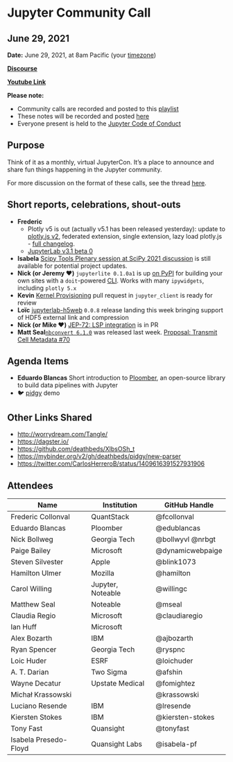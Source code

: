 # Jupyter Community Call 
## June 29, 2021

**Date:** June 29, 2021, at 8am Pacific (your [timezone](https://arewemeetingyet.com/Los%20Angeles/2021-06-29/8:00/Jupyter%20Community%20Call))

**[Discourse](https://discourse.jupyter.org/t/jupyter-community-calls/668)** 

**[Youtube Link](https://youtu.be/-aQFh8rjcdA)**

**Please note:**
- Community calls are recorded and posted to this [playlist](https://www.youtube.com/playlist?list=PLUrHeD2K9Cmkoamm4NjLmvXC4Y6E1o8SP)
- These notes will be recorded and posted [here](https://jupyter.readthedocs.io/en/latest/community/community-call-notes/index.html)
- Everyone present is held to the [Jupyter Code of Conduct](https://jupyter.org/conduct)

## Purpose

Think of it as a monthly, virtual JupyterCon. It’s a place to announce and share fun things happening in the Jupyter community.

For more discussion on the format of these calls, see the thread [here](https://discourse.jupyter.org/t/reviving-the-all-jupyter-team-meetings/423).

## Short reports, celebrations, shout-outs

* **Frederic** 
  * Plotly v5 is out (actually v5.1 has been released yesterday): update to [plotly.js v2](https://github.com/plotly/plotly.js/blob/master/CHANGELOG.md#210----2021-06-18), federated extension, single extension, lazy load plotly.js - [full changelog](https://github.com/plotly/plotly.py/releases/tag/v5.0.0).
  * [JupyterLab v3.1 beta 0](https://github.com/jupyterlab/jupyterlab/releases/tag/v3.1.0b0)
* **Isabela** [Scipy Tools Plenary session at SciPy 2021 discussion](https://discourse.jupyter.org/t/scipy-tools-plenary-session-at-scipy-2021/9567) is still available for potential project updates.
* **Nick (or Jeremy :heart:)** `jupyterlite 0.1.0a1` is up [on PyPI](https://pypi.org/project/jupyterlite/0.1.0a1/) for building your own sites with a `doit`-powered [CLI](https://jupyterlite.readthedocs.io/en/latest/cli.html). Works with many `ipywidgets`, including `plotly 5.x`
* **Kevin** [Kernel Provisioning](https://github.com/jupyter/jupyter_client/pull/612) pull request in `jupyter_client` is ready for review
* **Loïc** [jupyterlab-h5web](https://github.com/silx-kit/jupyterlab-h5web) `0.0.8` release landing this week bringing support of HDF5 external link and compression
* **Nick (or Mike :heart:)** [JEP-72: LSP integration](https://github.com/jupyter/enhancement-proposals/pull/72) is in PR
* **Matt Seal**[`nbconvert 6.1.0`](https://nbconvert.readthedocs.io/en/latest/changelog.html) was released last week. [Proposal: Transmit Cell Metadata #70](https://github.com/jupyter/enhancement-proposals/pull/70)

## Agenda Items
* **Eduardo Blancas** Short introduction to [Ploomber](https://github.com/ploomber/ploomber), an open-source library to build data pipelines with Jupyter
* :bird: [pidgy](https://github.com/deathbeds/pidgy/) demo

## Other Links Shared
- http://worrydream.com/Tangle/
- https://dagster.io/ 
- https://github.com/deathbeds/XlbsOSh_t
- https://mybinder.org/v2/gh/deathbeds/pidgy/new-parser
- https://twitter.com/CarlosHerreroB/status/1409616391527931906

## Attendees

|   Name             | Institution     | GitHub Handle                     |
|--------------------|-----------------|-----------------------------------|
| Frederic Collonval | QuantStack      | @fcollonval                       |
| Eduardo Blancas    | Ploomber        | @edublancas                       |
| Nick Bollweg       | Georgia Tech    | @bollwyvl @nrbgt                  |
| Paige Bailey       | Microsoft       | @dynamicwebpaige                  |
| Steven Silvester   | Apple           | @blink1073                        |
| Hamilton Ulmer     | Mozilla         | @hamilton                         |
| Carol Willing      | Jupyter, Noteable | @willingc                       |
| Matthew Seal       |     Noteable    | @mseal                            |
| Claudia Regio      | Microsoft       | @claudiaregio                     |
| Ian Huff           | Microsoft       |                                   |
| Alex Bozarth       |  IBM            | @ajbozarth                        |
| Ryan Spencer       | Georgia Tech    | @ryspnc                           |
| Loic Huder         | ESRF            | @loichuder                        |
| A. T. Darian       | Two Sigma       | @afshin                           |
| Wayne Decatur      | Upstate Medical | @fomightez                        |
| Michał Krassowski  |                 | @krassowski                       |
| Luciano Resende    | IBM             | @lresende                         |
| Kiersten Stokes    | IBM             | @kiersten-stokes                  |
| Tony Fast          | Quansight       | @tonyfast                         |
| Isabela Presedo-Floyd | Quansight Labs | @isabela-pf                     |